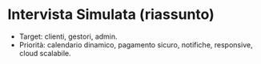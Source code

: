 # Intervista Simulata (riassunto)
- Target: clienti, gestori, admin.
- Priorità: calendario dinamico, pagamento sicuro, notifiche, responsive, cloud scalabile.
